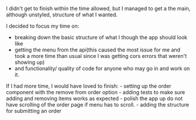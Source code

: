 I didn't get to finish within the time allowed, but I managed to get a the main, although unstyled, structure of what I wanted. 

I decided to focus my time on: 
  - breaking down the basic structure of what I though the app should look like
  - getting the menu from the api(this caused the most issue for me and took a more time than usual since I was getting cors errors that weren't showing up)
  - and functionality/ quality of code for anyone who may go in and work on it. 


  If I had more time, I would have loved to finish:
    - setting up the order component with the remove from order option
    - adding tests to make sure adding and removing items works as expected
    - polish the app up do not have scrolling of the order page if menu has to scroll. 
    - adding the structure for submitting an order


